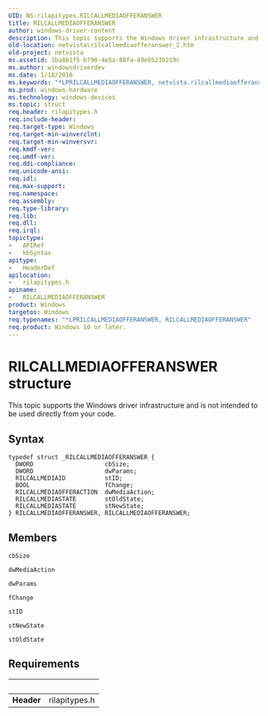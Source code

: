 ```yaml
---
UID: NS:rilapitypes.RILCALLMEDIAOFFERANSWER
title: RILCALLMEDIAOFFERANSWER
author: windows-driver-content
description: This topic supports the Windows driver infrastructure and is not intended to be used directly from your code.
old-location: netvista\rilcallmediaofferanswer_2.htm
old-project: netvista
ms.assetid: 1ba861f5-b790-4e5a-88fa-49e05239219c
ms.author: windowsdriverdev
ms.date: 1/18/2018
ms.keywords: "*LPRILCALLMEDIAOFFERANSWER, netvista.rilcallmediaofferanswer_2, rilapitypes/RILCALLMEDIAOFFERANSWER, RILCALLMEDIAOFFERANSWER, RILCALLMEDIAOFFERANSWER structure [Network Drivers Starting with Windows Vista]"
ms.prod: windows-hardware
ms.technology: windows-devices
ms.topic: struct
req.header: rilapitypes.h
req.include-header: 
req.target-type: Windows
req.target-min-winverclnt: 
req.target-min-winversvr: 
req.kmdf-ver: 
req.umdf-ver: 
req.ddi-compliance: 
req.unicode-ansi: 
req.idl: 
req.max-support: 
req.namespace: 
req.assembly: 
req.type-library: 
req.lib: 
req.dll: 
req.irql: 
topictype:
-	APIRef
-	kbSyntax
apitype:
-	HeaderDef
apilocation:
-	rilapitypes.h
apiname:
-	RILCALLMEDIAOFFERANSWER
product: Windows
targetos: Windows
req.typenames: "*LPRILCALLMEDIAOFFERANSWER, RILCALLMEDIAOFFERANSWER"
req.product: Windows 10 or later.
---
```


# RILCALLMEDIAOFFERANSWER structure
This topic supports the Windows driver infrastructure and is not intended to be used directly from your code.

## Syntax
````
typedef struct _RILCALLMEDIAOFFERANSWER {
  DWORD                    cbSize;
  DWORD                    dwParams;
  RILCALLMEDIAID           stID;
  BOOL                     fChange;
  RILCALLMEDIAOFFERACTION  dwMediaAction;
  RILCALLMEDIASTATE        stOldState;
  RILCALLMEDIASTATE        stNewState;
} RILCALLMEDIAOFFERANSWER, RILCALLMEDIAOFFERANSWER;
````

## Members


`cbSize`



`dwMediaAction`



`dwParams`



`fChange`



`stID`



`stNewState`



`stOldState`




## Requirements
| &nbsp; | &nbsp; |
| ---- |:---- |
| **Header** | rilapitypes.h |